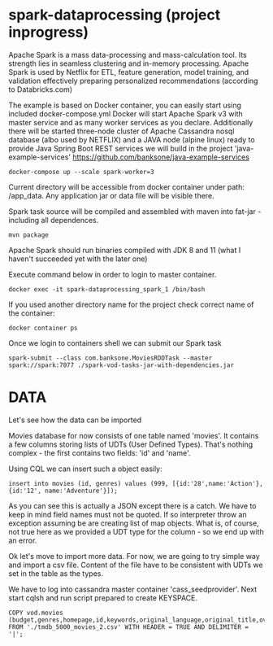 # spark-dataprocessing (project inprogress)

Apache Spark is a mass data-processing and mass-calculation tool. Its strength lies in seamless clustering and in-memory processing.
Apache Spark is used by Netflix for ETL, feature generation, model training, and validation effectively preparing personalized recommendations (according to Databricks.com)

The example is based on Docker container, you can easily start using included docker-compose.yml
Docker will start Apache Spark v3 with master service and as many worker services as you declare.
Additionally there will be started three-node cluster of Apache Cassandra nosql database (albo used by NETFLIX) and a JAVA node (alpine linux) ready to provide Java Spring Boot REST services we will build in the project 'java-example-services' https://github.com/banksone/java-example-services

```
docker-compose up --scale spark-worker=3
```

Current directory will be accessible from docker container under path: /app_data.
Any application jar or data file will be visible there.

Spark task source will be compiled and assembled with maven into fat-jar - including all dependences. 

```
mvn package
```

Apache Spark should run binaries compiled with JDK 8 and 11 (what I haven't succeeded yet with the later one)

Execute command below in order to login to master container.
```
docker exec -it spark-dataprocessing_spark_1 /bin/bash
```
If you used another directory name for the project check correct name of the container:

```
docker container ps
```

Once we login to containers shell we can submit our Spark task

```
spark-submit --class com.banksone.MoviesRDDTask --master spark://spark:7077 ./spark-vod-tasks-jar-with-dependencies.jar
```

# DATA
Let's see how the data can be imported

Movies database for now consists of one table named 'movies'. It contains a few columns storing lists of UDTs (User Defined Types).
That's nothing complex - the first contains two fields: 'id' and 'name'.

Using CQL we can insert such a object easily: 

```
insert into movies (id, genres) values (999, [{id:'28',name:'Action'}, {id:'12', name:'Adventure'}]);
```

As you can see this is actually a JSON except there is a catch. We have to keep in mind field names must not be quoted. If so interpreter throw an exception assuming be are creating list of map objects. 
What is, of course, not true here as we provided a UDT type for the column - so we end up with an error.

Ok let's move to import more data. For now, we are going to try simple way and import a csv file. Content of the file have to be consistent with UDTs we set in the table as the types.

We have to log into cassandra master container 'cass_seedprovider'. Next start cqlsh and run script prepared to create KEYSPACE.
```
COPY vod.movies (budget,genres,homepage,id,keywords,original_language,original_title,overview,popularity,production_companies,production_countries,release_date,revenue,runtime,spoken_languages,status,tagline,title,vote_average,vote_count) FROM './tmdb_5000_movies_2.csv' WITH HEADER = TRUE AND DELIMITER = '|';
```